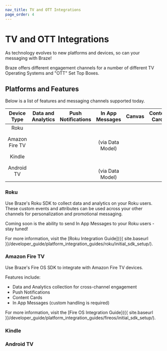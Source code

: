 ```yaml
---
nav_title: TV and OTT Integrations
page_order: 4
---
```

# TV and OTT Integrations

As technology evolves to new platforms and devices, so can your messaging with Braze!

Braze offers different engagement channels for a number of different TV Operating Systems and "OTT" Set Top Boxes. 

## Platforms and Features

Below is a list of features and messaging channels supported today.

<style>
#tv-feature-table td {
    text-align: center !important;
    vertical-align: center;
}
</style>
<table id="tv-feature-table">
    <thead>
        <tr>
            <th>Device Type</th>
            <th>Data and Analytics</th>
            <th>Push Notifications</th>
            <th>In App Messages</th>
            <th>Canvas</th>
            <th>Content Cards</th>
        </tr>
    </thead>
    <tbody>
        <tr>
            <td>Roku</td>
            <td for="data-analytics"><i class="fas fa-check text-success"></i></td>
            <td for="push"><i class="fas fa-times text-danger"></i></td>
            <td for="iam"><i class="fas fa-times text-danger"></i></td>
            <td for="canvas"><i class="fas fa-times text-danger"></i></td>
            <td for="content-cards"><i class="fas fa-times text-danger"></i></td>
        </tr>
        <tr>
            <td>Amazon Fire TV</td>
            <td for="data-analytics"><i class="fas fa-check text-success"></i></td>
            <td for="push"><i class="fas fa-check text-success"></i></td>
            <td for="iam"><i class="fas fa-check text-warning"></i><br>(via Data Model)</td>
            <td for="canvas"><i class="fas fa-check text-success"></i></td>
            <td for="content-cards"><i class="fas fa-check text-success"></i></td>
        </tr>
        <tr>
            <td>Kindle</td>
            <td for="data-analytics"><i class="fas fa-check text-success"></i></td>
            <td for="push"><i class="fas fa-check text-success"></i></td>
            <td for="iam"><i class="fas fa-check text-success"></i></td>
            <td for="canvas"><i class="fas fa-check text-success"></i></td>
            <td for="content-cards"><i class="fas fa-times text-danger"></i></td>
        </tr>
        <tr>
            <td>Android TV</td>
            <td for="data-analytics"><i class="fas fa-check text-success"></i></td>
            <td for="push"><i class="fas fa-check text-success"></i></td>
            <td for="iam"><i class="fas fa-check text-warning"></i><br>(via Data Model)</td>
            <td for="canvas"><i class="fas fa-check text-success"></i></td>
            <td for="content-cards"><i class="fas fa-check text-success"></i></td>
        </tr>
    </tbody>
</table>



### Roku

Use Braze's Roku SDK to collect data and analytics on your Roku users. These custom events and attributes can be used across your other channels for personalization and promotional messaging.

Coming soon is the ability to send In App Messages to your Roku users - stay tuned!

For more information, visit the [Roku Integration Guide]({{ site.baseurl }}/developer_guide/platform_integration_guides/roku/initial_sdk_setup/).

### Amazon Fire TV

Use Braze's Fire OS SDK to integrate with Amazon Fire TV devices. 

Features include:
* Data and Analytics collection for cross-channel engagement
* Push Notifications
* Content Cards
* In App Messages (custom handling is required)

For more information, visit the [Fire OS Integration Guide]({{ site.baseurl }}/developer_guide/platform_integration_guides/fireos/initial_sdk_setup/).

### Kindle

### Android TV